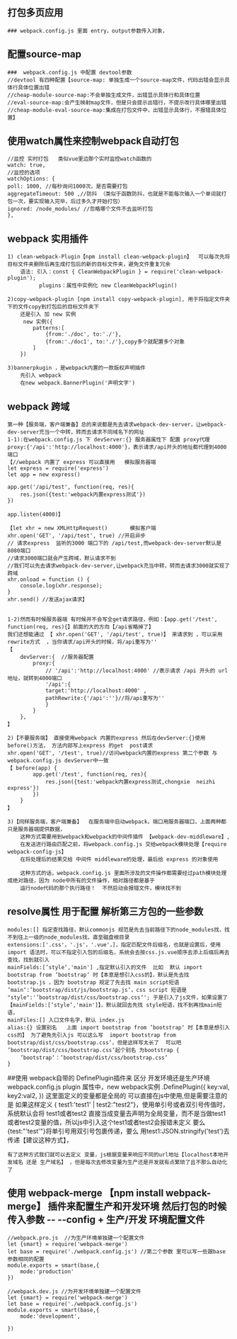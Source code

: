 ## 打包多页应用 
    ### webpack.config.js 里面 entry，output参数传入对象，


## 配置source-map
    ###  webpack.config.js 中配置 devtool参数
    //devtool 有四种配置【source-map: 单独生成一个source-map文件，代码出错会显示具体行具体位置出错
    //cheap-module-source-map:不会单独生成文件，出错显示具体行和具体位置
    //eval-source-map:会产生映射map文件，但是只会提示出错行，不提示改行具体哪里出错
    //cheap-module-eval-source-map:集成在打包文件中，出错显示具体行，不报错具体位置】

## 使用watch属性来控制webpack自动打包
    //监控 实时打包   类似vue里边那个实时监控watch函数的
    watch: true,
    //监控的选项
    watchOptions: {
    poll: 1000, //每秒询问1000次，是否需要打包
    aggregateTimeout: 500 ,//防抖 （类似于函数防抖，也就是不能每次输入一个单词就打包一次，要实现输入完毕，后过多久才开始打包）
    ignored: /node_modules/ //忽略哪个文件不去监听打包
    }, 

## webpack 实用插件
    1) clean-webpack-Plugin【npm install clean-webpack-plugin】  可以每次先将目标文件夹删除后再生成打包后的新的目标文件夹，避免文件重复冗余
        语法: 引入：const { CleanWebpackPlugin } = require('clean-webpack-plugin'); 
              plugins：属性中实例化 new CleanWebpackPlugin()

    2)copy-webpack-plugin [npm install copy-webpack-plugin], 用于将指定文件夹下的文件copy到打包后的目标文件夹下
        还是引入 加 new 实例  
         new 实例({
            patterns:[
                {from:'./doc', to:'./'},
                {from:'./doc1', to:'./'},copy多个就配置多个对象
            ]
        })

    3)bannerpkugin ，是webpack内置的一款版权声明插件
        先引入 webpack 
        在new webpack.BannerPlugin('声明文字')  

## webpack 跨域
    第一种【服务端，客户端兼备】总的来说都是先去请求webpack-dev-server，让webpack-dev-server充当一个中转，转而去请求不同域名下的网址  
    1-1):在webpack.config.js 下 devServer:{} 服务器属性下 配置 proxy代理 proxy:{'/api':'http://localhost:4000'}，表示请求/api开头的地址都代理到4000端口
    【//webpack 内置了 express 可以直接用   模拟服务器端
    let express = require('express')
    let app = new express()

    app.get('/api/test', function(req, res){
        res.json({test:'webpack内置express测试'})
    })

    app.listen(4000)】

    【let xhr = new XMLHttpRequest()       模拟客户端
    xhr.open('GET', '/api/test', true) //开启异步
    // 请求express  监听的3000 端口下的 /api/test,而webpack-dev-server默认是8080端口
    //请求3000端口就会产生跨域，默认请求不到
    //我们可以先去请求webpack-dev-server,让webpack充当中转，转而去请求3000就实现了跨域
    xhr.onload = function () {
        console.log(xhr.response);
    }
    xhr.send() //发送ajax请求】


    1-2)然而有时候服务器端 有时候并不会写全get请求路径，例如：【app.get('/test', function(req, res){】前面的大的方向【/api省略掉了】
    我们还想能通过 【 xhr.open('GET', '/api/test', true)】 来请求到 ，可以采用rewrite方式  ，当你请求/api开头的时候，将/api重写为''
    【
        devServer:{  //服务器配置
            proxy:{
                // '/api':'http://localhost:4000' //表示请求 /api 开头的 url地址，就转到4000端口
                '/api':{
                target:'http://localhost:4000' , 
                pathRewrite:{'/api':''}//将/api重写为''
                }
            }
        },
    】

    2)【不要服务端】 直接使用webpack 内置的express 然后在devServer:{}使用 before()方法， 方法内部写上express 的get  post请求
    xhr.open('GET', '/test', true)//访问webpack内置的express 第二个参数 与 webpack.config.js devServer中一致 
    【 before(app) {
            app.get('/test', function(req, res){
                res.json({test:'webpack内置express测试,chongxie  neizhi express'})
            })
        }
    】

    3)【同样服务端，客户端兼备】  在服务端中启动webpack，端口用服务器端口，上面两种都只是服务器端提供数据，
        这种方式需要用到webpack和webpack的中间件插件 【webpack-dev-middleware】,
        在发送进行路由匹配之前，将webpack.config.js 交给webpack模块处理【require webpack-config-js】
        在将处理后的结果交给 中间件 middleware的处理，最后给 express 的对象使用

        这种方式的话，webpack.config.js 里面所涉及的文件操作都需要经过path模块处理成绝对路径，因为 node中所有的文件操作，相对路径都是基于
        运行node代码的那个执行路径！  不然启动会报错文件，模块找不到

## resolve属性 用于配置 解析第三方包的一些参数
    modules:[] 指定查找路径，默认commonjs 规范是先去当前路径下的node_modules找，找不到往上一级的node_modules找，直至磁盘根目录
    extensions:['.css'，'.js'，'.vue'，]，指定匹配文件后缀名，也就是设置后，使用import 语法时，可以不指定引入包的后缀名，系统会去按css.js.vue顺序去添上后缀后再去查找，找到就引入
    mainFields:[’style‘,'main'] ,指定默认引入的文件  比如  默认 import bootstrap from ’bootstrap‘ 时【本意是想引入css的】，默认是先去找 bootstrap.js ，因为 bootstrap 规定了先去找 main script短语  ’main‘:’bootstrap/dist/js/bootstrap.js‘，css script 短语是 "style":'’bootstrap/dist/css/bootstrap.css‘'; 于是引入了js文件，如果设置了 【mainFields:[’style‘,'main']】，默认就回去先找 style短语，找不到再找main短语，
    mainFiles:[] 入口文件名字，默认 index.js
    alias:{} 设置别名   上面 import bootstrap from ’bootstrap‘ 时【本意是想引入css的】 为了避免先引入js 可以这么写  import bootstrap from bootstrap/dist/css/bootstrap.css‘，但是这样写太长了  可以吧  ’bootstrap/dist/css/bootstrap.css‘起个别名 为bootstrap {
        ’bootstrap‘：’bootstrap/dist/css/bootstrap.css‘
    }


##使用 webpack自带的 DefinePlugin插件来 区分 开发环境还是生产环境
    webpack.config.js plugin 属性中，new webpack实例 .DefinePlugin({
        key:val,
        key2:val2,
    }) 这里面定义的变量都是全局的  可以直接在js中使用,但是需要注意的是  如果这样定义 { test1:'test1' | test2:"test2"}，使用单引号或者双引号传值时，系统默认会将 test1或者test2 直接当成变量去声明为全局变量，而不是当做test1或者test2变量的值，所以js中引入这个test1或者test2会报错未定义
    要么{test:"'test'"}将单引号用双引号包裹传递，要么 用test1:JSON.stringify('test')去传递【建议这种方式】，

    有了这种方式我们就可以去定义 变量，js根据变量来响应不同的url地址【localhost本地开发域名 还是 生产域名】 ，但是每次去修改变量为生产还是开发就有点繁琐了且不那么自动化了   

## 使用 webpack-merge 【npm install webpack-merge】 插件来配置生产和开发环境  然后打包的时候传入参数  -- --config + 生产/开发 环境配置文件
    //webpack.pro.js  //为生产环境单独建一个配置文件
    let {smart} = require('webpack-merge')
    let base = require('./webpack.config.js') //第二个参数 里可以写一些跟base 参数相同的配置
    module.exports = smart(base,{
        mode:'production'
    })
    
    //webpack.dev.js //为开发环境单独建一个配置文件
    let {smart} = require('webpack-merge')
    let base = require('./webpack.config.js')
    module.exports = smart(base,{
        mode:'development',
        
    })